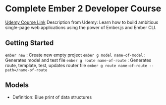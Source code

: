 # Complete Ember 2 Developer Course

[Udemy Course Link](http://www.udemy.com/complete-ember-2-developer-course)
Description from Udemy: Learn how to build ambitious single-page web applications using the power of Ember.js and Ember CLI.

## Getting Started

`ember new` : Create new empty project
`ember g model name-of-model` : Generates model and test file
`ember g route name-of-route` : Generates route, template, test, updates router file
`ember g route name-of-route --path=/name-of-route`


## Models

- Definition: Blue print of data structures
